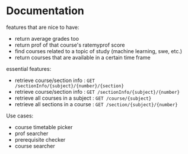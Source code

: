 # Documentation

features that are nice to have:
- return average grades too 
- return prof of that course's ratemyprof score 
- find courses related to a topic of study (machine learning, swe, etc.)
- return courses that are available in a certain time frame

essential features:
* retrieve course/section info : `GET /sectionInfo/{subject}/{number}/{section}`
* retrieve course/section info : `GET /sectionInfo/{subject}/{number}`
* retrieve all courses in a subject : `GET /course/{subject}`
* retrieve all sections in a course : `GET /section/{subject}/{number}`

Use cases:
- course timetable picker
- prof searcher
- prerequisite checker 
- course searcher